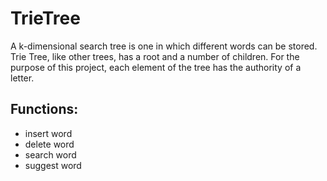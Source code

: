 # TrieTree
A k-dimensional search tree is one in which different words can be stored. Trie Tree, like other trees, has a root and a number of children. For the purpose of this project, each element of the tree has the authority of a letter.

## Functions:
* insert word
* delete word
* search word
* suggest word

